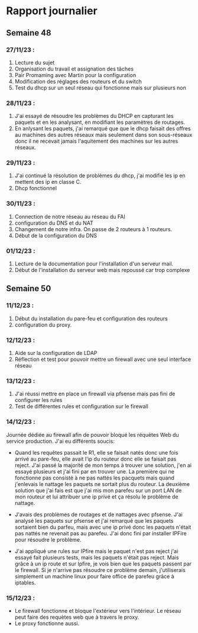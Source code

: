 # Rapport journalier

## Semaine 48

### 27/11/23 :

1. Lecture du sujet
2. Organisation du travail et assignation des tâches
3. Pair Promaming avec Martin pour la configuration
4. Modification des réglages des routeurs et du switch
5. Test du dhcp sur un seul réseau qui fonctionne mais sur plusieurs non

### 28/11/23 :

1. J'ai essayé de résoudre les problèmes du DHCP en capturant les paquets et en les analysant, en modifiant les paramètres de routages.
2. En anlysant les paquets, j'ai remarqué que que le dhcp faisait des offres au machines des autres réseaux mais seulement dans son sous-réseaux donc il ne recevait jamais l'aquitement des machines sur les autres réseaux.

### 29/11/23 :

1. J'ai continué la résolution de problèmes du dhcp, j'ai modifié les ip en mettent des ip en classe C.
2. Dhcp fonctionnel

### 30/11/23 :

1. Connection de notre réseau au réseau du FAI
2. configuration du DNS et du NAT
3. Changement de notre infra. On passe de 2 routeurs à 1 routeurs.
4. Début de la configuration du DNS

### 01/12/23 :

1. Lecture de la documentation pour l'installation d'un serveur mail.
2. Début de l'installation du serveur web mais repoussé car trop complexe

## Semaine 50


### 11/12/23 :

1. Début du installation du pare-feu et configuration des routeurs
2. configuration du proxy.

### 12/12/23 :

1. Aide sur la configuration de LDAP
2. Réflection et test pour pouvoir mettre un firewall avec une seul interface réseau

### 13/12/23 :

1. J'ai réussi mettre en place un firewall via pfsense mais pas fini de configurer les rules
2. Test de différentes rules et configuration sur le firewall

### 14/12/23 :

Journée dédiée au firewall afin de pouvoir bloqué les réquètes Web du service production.
J'ai eu différents soucis:

- Quand les requêtes passait le R1, elle se faisait natés donc une fois arrivé au pare-feu, elle avait l'ip du routeur donc elle se faisait pas reject. J'ai passé la majorité de mon temps à trouver une solution, j'en ai essayé plusieurs et j'ai fini par en trouver une. La première qui ne fonctionne pas consisté à ne pas nattés les pacquets mais quand j'enlevais le nattage les paquets ne sortait plus du routeur. La deuxième solution que j'ai fais est que j'ai mis mon parefeu sur un port LAN de mon routeur et lui attribuer une ip privé et ça résolu le problème de nattage.

- J'avais des problèmes de routages et de nattages avec pfsense. J'ai analysé les paquets sur pfsense et j'ai remarqué que les paquets sortaient bien du parfeu, mais avec une ip privé donc les paquets n'était pas nattés ne revenait pas au parefeu. J'ai donc fini par installer IPFire pour résoudre le problème.

- J'ai appliqué une rules sur IPfire mais le paquet n'est pas reject j'ai essayé fait plusieurs tests, mais les paquets n'était pas reject. Mais grâce à un ip route et sur Ipfire, je vois bien que les paquets passent par le firewall. Si je n'arrive pas résoudre ce problème demain, j'utiliserais simplement un machine linux pour faire office de parefeu grâce à iptables.

### 15/12/23 :

- Le firewall fonctionne et bloque l'extérieur vers l'intérieur. Le réseau peut faire des requètes web que à travers le proxy.
- Le proxy fonctionne aussi.